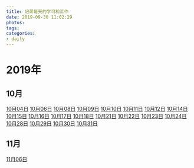 ```yaml
---
title: 记录每天的学习和工作
date: 2019-09-30 11:02:29
photos:
tags: 
categories:
- daily
---
```


# 2019年

## 10月

[10月04日](/daily/2019/10/1004.html) [10月06日](/daily/2019/10/1006.html) [10月08日](/daily/2019/10/1008.html) [10月09日](/daily/2019/10/1009.html) [10月10日](/daily/2019/10/1010.html) [10月11日](/daily/2019/10/1011.html) [10月12日](/daily/2019/10/1012.html) [10月14日](/daily/2019/10/1014.html) [10月15日](/daily/2019/10/1015.html) [10月16日](/daily/2019/10/1016.html) [10月17日](/daily/2019/10/1017.html) [10月18日](/daily/2019/10/1018.html) [10月21日](/daily/2019/10/1021.html) [10月22日](/daily/2019/10/1022.html) [10月23日](/daily/2019/10/1023.html) [10月24日](/daily/2019/10/1024.html) [10月28日](/daily/2019/10/1028.html) [10月29日](/daily/2019/10/1029.html) [10月30日](/daily/2019/10/1030.html) [10月31日](/daily/2019/10/1031.html) 

## 11月

[11月06日](/daily/2019/11/1106.html) 